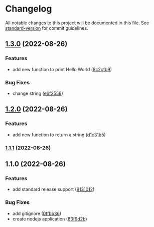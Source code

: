 # Changelog

All notable changes to this project will be documented in this file. See [standard-version](https://github.com/conventional-changelog/standard-version) for commit guidelines.

## [1.3.0](https://github.com/okuehne/cc-test/compare/v1.2.0...v1.3.0) (2022-08-26)


### Features

* add new function to print Hello World ([8c2cfb9](https://github.com/okuehne/cc-test/commit/8c2cfb943a5369325b1baf284669fe3cc8914c66))


### Bug Fixes

* change string ([e6f2559](https://github.com/okuehne/cc-test/commit/e6f255925310718d8f1f8f353c2131b76868d03d))

## [1.2.0](https://github.com/okuehne/cc-test/compare/v1.1.1...v1.2.0) (2022-08-26)


### Features

* add new function to return a string ([d1c31b5](https://github.com/okuehne/cc-test/commit/d1c31b5a03302a0450575d7410a71e28e9f5c3aa))

### [1.1.1](https://github.com/okuehne/cc-test/compare/v1.1.0...v1.1.1) (2022-08-26)

## 1.1.0 (2022-08-26)


### Features

* add standard release support ([9131012](https://github.com/okuehne/cc-test/commit/91310129a8f4d79b283251a9f7ada14ca95497e9))


### Bug Fixes

* add gitignore ([0ffbb36](https://github.com/okuehne/cc-test/commit/0ffbb3650fd117ce25e6f8676b61c527083d9e93))
* create nodejs application ([83f9d2b](https://github.com/okuehne/cc-test/commit/83f9d2b426769efa6f659e6500fddc1a4749077a))
